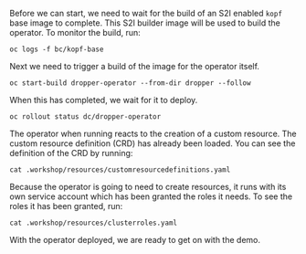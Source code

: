 Before we can start, we need to wait for the build of an S2I enabled `kopf` base image to complete. This S2I builder image will be used to build the operator. To monitor the build, run:

```execute
oc logs -f bc/kopf-base
```

Next we need to trigger a build of the image for the operator itself.

```execute
oc start-build dropper-operator --from-dir dropper --follow
```

When this has completed, we wait for it to deploy.

```execute
oc rollout status dc/dropper-operator
```

The operator when running reacts to the creation of a custom resource. The custom resource definition (CRD) has already been loaded. You can see the definition of the CRD by running:

```execute
cat .workshop/resources/customresourcedefinitions.yaml
```

Because the operator is going to need to create resources, it runs with its own service account which has been granted the roles it needs. To see the roles it has been granted, run:

```execute
cat .workshop/resources/clusterroles.yaml
```

With the operator deployed, we are ready to get on with the demo.
